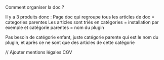 Comment organiser la doc ?

Il y a 3 produits donc : 
Page doc qui regroupe tous les articles de doc = categories parentes
Les articles sont triés en catégories = installation par exemple et catégorie parentes = nom du plugin





Pas besoin de catégorie enfant, juste catégorie parente qui est le nom du plugin, et après ce ne sont que des articles de cette catégorie



// 
Ajouter mentions légales
CGV
